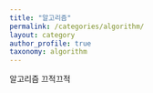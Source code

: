 ```yaml
---
title: "알고리즘"
permalink: /categories/algorithm/
layout: category
author_profile: true
taxonomy: algorithm
---
```


알고리즘 끄적끄적
